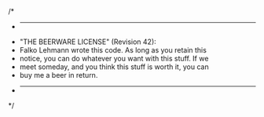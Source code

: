 /*
 * ------------------------------------------------------------
 * "THE BEERWARE LICENSE" (Revision 42):
 * Falko Lehmann wrote this code. As long as you retain this 
 * notice, you can do whatever you want with this stuff. If we
 * meet someday, and you think this stuff is worth it, you can
 * buy me a beer in return.
 * ------------------------------------------------------------
 */